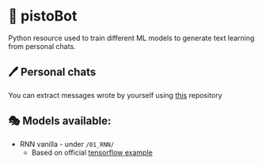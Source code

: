 # 🤖 pistoBot
Python resource used to train different ML models to generate text learning from personal chats.

## 🖊 Personal chats
You can extract messages wrote by yourself using [this](https://github.com/GuardatiSimone/messaging-chat-parser) repository

## 🎭 Models available:
- RNN vanilla - under `/01_RNN/`
    - Based on official [tensorflow example](https://www.tensorflow.org/tutorials/text/text_generation) 
    